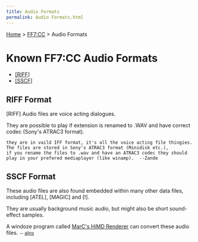 ```yaml
---
title: Audio Formats
permalink: Audio Formats.html
---
```


[Home](../Main%20Page.md) > [FF7:CC](../FF7:CC.md) > Audio Formats

# Known FF7:CC Audio Formats

-   [\[RIFF][1]\]
-   [\[SSCF][2]\]

## RIFF Format

\[RIFF\] Audio files are voice acting dialogues.

They are possible to play if extension is renamed to .WAV and have
correct codec (Sony's ATRAC3 format).

    they are in vaild IFF format, it's all the voice acting file thingies. The files are stored in Sony's ATRAC3 format (Minidisk etc.), 
    if you rename the files to .wav and have an ATRAC3 codec they should play in your prefered mediaplayer (like winamp).  --Zande

## SSCF Format

These audio files are also found embedded within many other data files,
including \[ATEL\], \[MAGIC\] and \[!\].

They are usually background music audio, but might also be short
sound-effect samples.

A windoze program called [MarC's HiMD Renderer][] can convert these
audio files. <small>-- [aljnx][]</small>

  [1]: Audio%20Formats.md#RIFF%20Format "wikilink"
  [2]: Audio%20Formats.md#SSCF%20Format "wikilink"
  [MarC's HiMD Renderer]: ../FF7:CC.md#Viewers%20/%20Extractors "wikilink"
  [aljnx]: http://forums.qhimm.com/index.php?action=profile;u=4675
